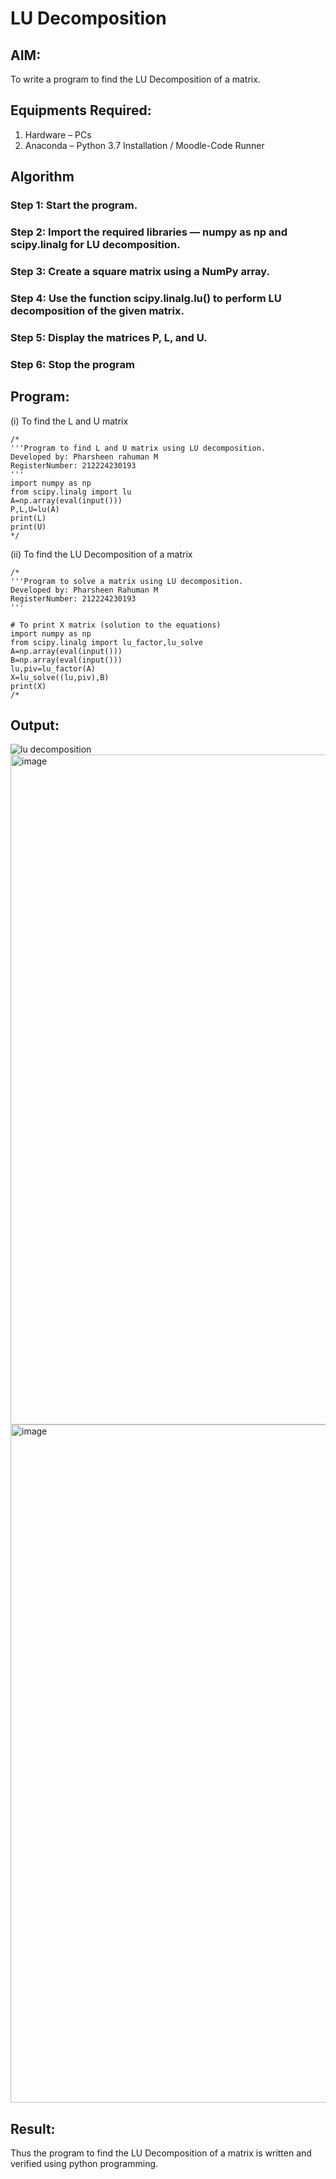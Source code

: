# LU Decomposition 

## AIM:
To write a program to find the LU Decomposition of a matrix.

## Equipments Required:
1. Hardware – PCs
2. Anaconda – Python 3.7 Installation / Moodle-Code Runner

## Algorithm
### Step 1: Start the program.

### Step 2: Import the required libraries — numpy as np and scipy.linalg for LU decomposition.

### Step 3: Create a square matrix using a NumPy array.

### Step 4: Use the function scipy.linalg.lu() to perform LU decomposition of the given matrix.

### Step 5: Display the matrices P, L, and U.

### Step 6: Stop the program

## Program:
(i) To find the L and U matrix
```
/*
'''Program to find L and U matrix using LU decomposition.
Developed by: Pharsheen rahuman M
RegisterNumber: 212224230193
'''
import numpy as np
from scipy.linalg import lu
A=np.array(eval(input()))
P,L,U=lu(A)
print(L)
print(U)
*/
```
(ii) To find the LU Decomposition of a matrix
```
/*
'''Program to solve a matrix using LU decomposition.
Developed by: Pharsheen Rahuman M
RegisterNumber: 212224230193
'''

# To print X matrix (solution to the equations)
import numpy as np
from scipy.linalg import lu_factor,lu_solve
A=np.array(eval(input()))
B=np.array(eval(input()))
lu,piv=lu_factor(A)
X=lu_solve((lu,piv),B)
print(X)
/*
```

## Output:
![lu decomposition]()
<img width="1884" height="1072" alt="image" src="https://github.com/user-attachments/assets/45ff8ebc-1c77-45a6-9ef9-8591704d2240" />
<img width="1910" height="1085" alt="image" src="https://github.com/user-attachments/assets/45595d7a-0c3e-487a-aff8-83345746b7f0" />


## Result:
Thus the program to find the LU Decomposition of a matrix is written and verified using python programming.

